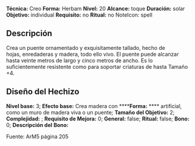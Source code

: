 
**Técnica:** Creo
**Forma:** Herbam
**Nivel:** 20
**Alcance:** toque 
**Duración:** solar  
**Objetivo:** individual
**Requisito:** no
**Ritual:** no
NoteIcon: spell




## Descripción 
<p>Crea un puente ornamentado y exquisitamente tallado, hecho de hojas, enredaderas y madera, todo ello vivo. El puente puede alcanzar hasta veinte metros de largo y cinco metros de ancho. Es lo suficientemente resistente como para soportar criaturas de hasta Tamaño +4.</p>

## Diseño del Hechizo 

**Nivel base:** 3; **Efecto base:** Crea madera con ******Forma:** **** artificial, como un muro de madera viva o un puente;  **Tamaño del **Objetivo:**** 2; **Complejidad:** ; **Requisito de Mejora:** 0; **General:** false; **Ritual:** false; **Bono:** 0; **Descripción del** **Bono:** 

Fuente: ArM5 página 205